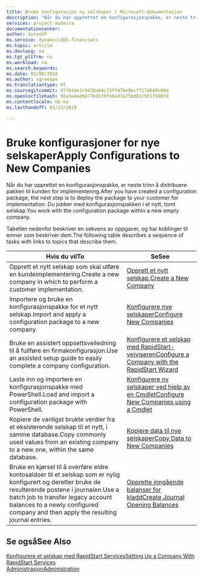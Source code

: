 ```yaml
---
title: Bruke konfigurasjon ny selskaper | Microsoft-dokumentasjon
description: "Når du har opprettet en konfigurasjonspakke, er neste trinn å distribuere pakken til kunden for implementering. Du bruker konfigurasjonen for et nytt, tomt selskap."
services: project-madeira
documentationcenter: 
author: SorenGP
ms.service: dynamics365-financials
ms.topic: article
ms.devlang: na
ms.tgt_pltfrm: na
ms.workload: na
ms.search.keywords: 
ms.date: 03/08/2018
ms.author: sgroespe
ms.translationtype: HT
ms.sourcegitcommit: d7fb34e1c9428a64c71ff47be8bcff174649c00d
ms.openlocfilehash: 56a3e4ad6b77bd539fe6ad7a75bd81c951f608f8
ms.contentlocale: nb-no
ms.lasthandoff: 03/22/2018

---
```

# <a name="apply-configurations-to-new-companies"></a><span data-ttu-id="0b60b-104">Bruke konfigurasjoner for nye selskaper</span><span class="sxs-lookup"><span data-stu-id="0b60b-104">Apply Configurations to New Companies</span></span>
<span data-ttu-id="0b60b-105">Når du har opprettet en konfigurasjonspakke, er neste trinn å distribuere pakken til kunden for implementering.</span><span class="sxs-lookup"><span data-stu-id="0b60b-105">After you have created a configuration package, the next step is to deploy the package to your customer for implementation.</span></span> <span data-ttu-id="0b60b-106">Du jobber med konfigurasjonspakken i et nytt, tomt selskap.</span><span class="sxs-lookup"><span data-stu-id="0b60b-106">You work with the configuration package within a new empty company.</span></span>  

 <span data-ttu-id="0b60b-107">Tabellen nedenfor beskriver en sekvens av oppgaver, og har koblinger til emner som beskriver dem.</span><span class="sxs-lookup"><span data-stu-id="0b60b-107">The following table describes a sequence of tasks with links to topics that describe them.</span></span>

|<span data-ttu-id="0b60b-108">**Hvis du vil**</span><span class="sxs-lookup"><span data-stu-id="0b60b-108">**To**</span></span>|<span data-ttu-id="0b60b-109">**Se**</span><span class="sxs-lookup"><span data-stu-id="0b60b-109">**See**</span></span>|  
|------------|-------------|  
|<span data-ttu-id="0b60b-110">Opprett et nytt selskap som skal utføre en kundeimplementering.</span><span class="sxs-lookup"><span data-stu-id="0b60b-110">Create a new company in which to perform a customer implementation.</span></span>|[<span data-ttu-id="0b60b-111">Opprett et nytt selskap.</span><span class="sxs-lookup"><span data-stu-id="0b60b-111">Create a New Company</span></span>](admin-how-to-create-a-new-company.md)|  
|<span data-ttu-id="0b60b-112">Importere og bruke en konfigurasjonspakke for et nytt selskap.</span><span class="sxs-lookup"><span data-stu-id="0b60b-112">Import and apply a configuration package to a new company.</span></span>|[<span data-ttu-id="0b60b-113">Konfigurere nye selskaper</span><span class="sxs-lookup"><span data-stu-id="0b60b-113">Configure New Companies</span></span>](admin-how-to-configure-new-companies.md)|  
|<span data-ttu-id="0b60b-114">Bruke en assistert oppsettsveiledning til å fullføre en firmakonfigurasjon.</span><span class="sxs-lookup"><span data-stu-id="0b60b-114">Use an assisted setup guide to easily complete a company configuration.</span></span>|[<span data-ttu-id="0b60b-115">Konfigurere et selskap med RapidStart-veiviseren</span><span class="sxs-lookup"><span data-stu-id="0b60b-115">Configure a Company with the RapidStart Wizard</span></span>](admin-how-to-configure-a-company-with-the-rapidstart-wizard.md)|
|<span data-ttu-id="0b60b-116">Laste inn og importere en konfigurasjonspakke med PowerShell.</span><span class="sxs-lookup"><span data-stu-id="0b60b-116">Load and import a configuration package with PowerShell.</span></span>|[<span data-ttu-id="0b60b-117">Konfigurere ny selskaper ved hjelp av en Cmdlet</span><span class="sxs-lookup"><span data-stu-id="0b60b-117">Configure New Companies using a Cmdlet</span></span>](admin-how-to-configure-new-companies-using-a-cmdlet.md)|
|<span data-ttu-id="0b60b-118">Kopiere de vanligst brukte verdier fra et eksisterende selskap til et nytt, i samme database.</span><span class="sxs-lookup"><span data-stu-id="0b60b-118">Copy commonly used values from an existing company to a new one, within the same database.</span></span>|[<span data-ttu-id="0b60b-119">Kopiere data til nye selskaper</span><span class="sxs-lookup"><span data-stu-id="0b60b-119">Copy Data to New Companies</span></span>](admin-how-to-copy-data-to-new-companies.md)|  
|<span data-ttu-id="0b60b-120">Bruke en kjørsel til å overføre eldre kontosaldoer til et selskap som er nylig konfigurert og deretter bruke de resulterende postene i journalen.</span><span class="sxs-lookup"><span data-stu-id="0b60b-120">Use a batch job to transfer legacy account balances to a newly configured company and then apply the resulting journal entries.</span></span>|[<span data-ttu-id="0b60b-121">Opprette inngående balanser for kladd</span><span class="sxs-lookup"><span data-stu-id="0b60b-121">Create Journal Opening Balances</span></span>](admin-how-to-create-journal-opening-balances.md)|  

## <a name="see-also"></a><span data-ttu-id="0b60b-122">Se også</span><span class="sxs-lookup"><span data-stu-id="0b60b-122">See Also</span></span>  
[<span data-ttu-id="0b60b-123">Konfigurere et selskap med RapidStart Services</span><span class="sxs-lookup"><span data-stu-id="0b60b-123">Setting Up a Company With RapidStart Services</span></span>](admin-set-up-a-company-with-rapidstart.md)  
[<span data-ttu-id="0b60b-124">Administrasjon</span><span class="sxs-lookup"><span data-stu-id="0b60b-124">Administration</span></span>](admin-setup-and-administration.md)

